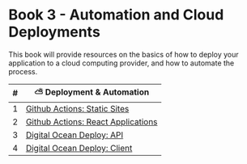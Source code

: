 # Book 3 - Automation and Cloud Deployments

This book will provide resources on the basics of how to deploy your application to a cloud computing provider, and how to automate the process.

| # | ⛅️ Deployment &amp; Automation |
|--|--|
| 1 | [Github Actions: Static Sites](./chapters/GITHUB_ACTIONS.md) |
| 2 | [Github Actions: React Applications](./chapters/GITHUB_ACTIONS_REACT.md) |
| 3 | [Digital Ocean Deploy: API](./chapters/DEPLOY_DJANGO_01.md) |
| 4 | [Digital Ocean Deploy: Client](./chapters/DEPLOY_REACT.md) |

